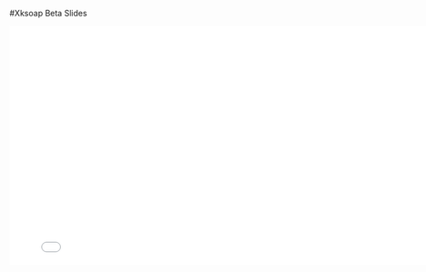 #Xksoap Beta Slides
<iframe src="//slides.com/omarcamilorodriguezcortes/xksoap/embed" width="800" height="420" scrolling="no" frameborder="0" webkitallowfullscreen mozallowfullscreen allowfullscreen></iframe>